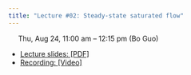```yaml
---
title: "Lecture #02: Steady-state saturated flow"
---
```


&nbsp;&nbsp;&nbsp;&nbsp;&nbsp;Thu, Aug 24, 11:00 am – 12:15 pm (Bo Guo)

- [Lecture slides: [PDF]](/assets/lecture_slides/Lecture_2_(8-24-2023).pdf) 
- [Recording: [Video]](https://arizona.zoom.us/rec/share/-Trm-z6WnJHMBfHuHO4G6mp6Ky6j6qgWIGL8SOeTkT9Cxizi7yZtWHXWENqmbPU7.X_kDqIyDgUNZ0Q21?startTime=1692727260000)
